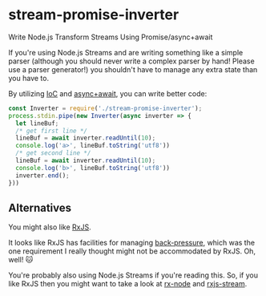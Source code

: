 # stream-promise-inverter
Write Node.js Transform Streams Using Promise/async+await

If you're using Node.js Streams and are writing something like a simple parser (although you should never write a complex parser by hand! Please use a parser generator!) you shouldn't have to manage any extra state than you have to.

By utilizing [IoC] and [async+await], you can write better code:

```javascript
const Inverter = require('./stream-promise-inverter');
process.stdin.pipe(new Inverter(async inverter => {
  let lineBuf;
  /* get first line */
  lineBuf = await inverter.readUntil(10);
  console.log('a>', lineBuf.toString('utf8'))
  /* get second line */
  lineBuf = await inverter.readUntil(10);
  console.log('b>', lineBuf.toString('utf8'))
  inverter.end();
}))
```

## Alternatives

You might also like [RxJS].

It looks like RxJS has facilities for managing [back-pressure], which was the one requirement I really thought might not be accommodated by RxJS. Oh, well! :cat:

You're probably also using Node.js Streams if you're reading this. So, if you like RxJS then you might want to take a look at [rx-node] and [rxjs-stream].

[IoC]: https://en.wikipedia.org/wiki/Inversion_of_control
[async+await]: https://developer.mozilla.org/en-US/docs/Web/JavaScript/Reference/Statements/async_function
[RxJS]: https://github.com/reactivex/rxjs
[back-pressure]: https://github.com/Reactive-Extensions/RxJS/blob/master/doc/gettingstarted/backpressure.md#controlled-observables
[rx-node]: https://www.npmjs.com/package/rx-node
[rxjs-stream]: https://www.npmjs.com/package/rxjs-stream
